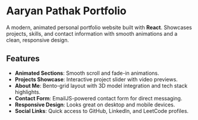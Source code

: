 # Aaryan Pathak Portfolio

A modern, animated personal portfolio website built with **React**. Showcases projects, skills, and contact information with smooth animations and a clean, responsive design.

## Features

- **Animated Sections**: Smooth scroll and fade-in animations.
- **Projects Showcase**: Interactive project slider with video previews.
- **About Me**: Bento-grid layout with 3D model integration and tech stack highlights.
- **Contact Form**: EmailJS-powered contact form for direct messaging.
- **Responsive Design**: Looks great on desktop and mobile devices.
- **Social Links**: Quick access to GitHub, LinkedIn, and LeetCode profiles.

